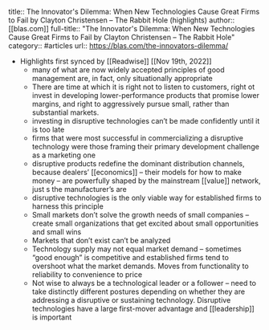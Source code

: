 title:: The Innovator's Dilemma: When New Technologies Cause Great Firms to Fail by Clayton Christensen – The Rabbit Hole (highlights)
author:: [[blas.com]]
full-title:: "The Innovator's Dilemma: When New Technologies Cause Great Firms to Fail by Clayton Christensen – The Rabbit Hole"
category:: #articles
url:: https://blas.com/the-innovators-dilemma/

- Highlights first synced by [[Readwise]] [[Nov 19th, 2022]]
	- many of what are now widely accepted principles of good management are, in fact, only situationally appropriate
	- There are time at which it is right not to listen to customers, right ot invest in developing lower-performance products that promise lower margins, and right to aggressively pursue small, rather than substantial markets.
	- investing in disruptive technologies can’t be made confidently until it is too late
	- firms that were most successful in commercializing a disruptive technology were those framing their primary development challenge as a marketing one
	- disruptive products redefine the dominant distribution channels, because dealers’ [[economics]] – their models for how to make money – are powerfully shaped by the mainstream [[value]] network, just s the manufacturer’s are
	- disruptive technologies is the only viable way for established firms to harness this principle
	- Small markets don’t solve the growth needs of small companies – create small organizations that get excited about small opportunities and small wins
	- Markets that don’t exist can’t be analyzed
	- Technology supply may not equal market demand – sometimes “good enough” is competitive and established firms tend to overshoot what the market demands. Moves from functionality to reliability to convenience to price
	- Not wise to always be a technological leader or a follower – need to take distinctly different postures depending on whether they are addressing a disruptive or sustaining technology. Disruptive technologies have a large first-mover advantage and [[leadership]] is important
